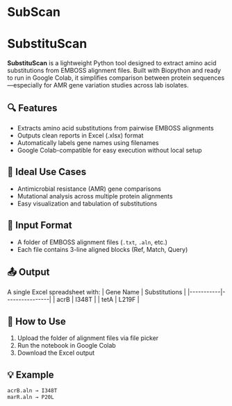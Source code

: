 # SubScan
# SubstituScan

**SubstituScan** is a lightweight Python tool designed to extract amino acid substitutions from EMBOSS alignment files. Built with Biopython and ready to run in Google Colab, it simplifies comparison between protein sequences—especially for AMR gene variation studies across lab isolates.

## 🔍 Features
- Extracts amino acid substitutions from pairwise EMBOSS alignments
- Outputs clean reports in Excel (.xlsx) format
- Automatically labels gene names using filenames
- Google Colab-compatible for easy execution without local setup

## 🧪 Ideal Use Cases
- Antimicrobial resistance (AMR) gene comparisons
- Mutational analysis across multiple protein alignments
- Easy visualization and tabulation of substitutions

## 📂 Input Format
- A folder of EMBOSS alignment files (`.txt`, `.aln`, etc.)
- Each file contains 3-line aligned blocks (Ref, Match, Query)

## 📤 Output
A single Excel spreadsheet with:
| Gene Name | Substitutions |
|-----------|----------------|
| acrB      | I348T          |
| tetA      | L219F          |

## 🚀 How to Use
1. Upload the folder of alignment files via file picker
2. Run the notebook in Google Colab
3. Download the Excel output

## 💡 Example
```bash
acrB.aln → I348T
marR.aln → P20L
